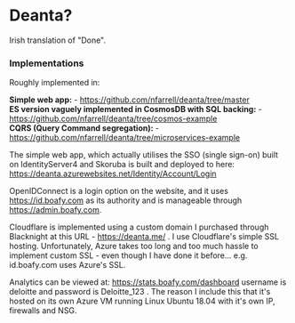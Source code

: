 # Deanta?
Irish translation of "Done".

### Implementations
Roughly implemented in:

**Simple web app:** - https://github.com/nfarrell/deanta/tree/master  
**ES version vaguely implemented in CosmosDB with SQL backing:** - https://github.com/nfarrell/deanta/tree/cosmos-example  
**CQRS (Query Command segregation):** - https://github.com/nfarrell/deanta/tree/microservices-example  


The simple web app, which actually utilises the SSO (single sign-on) built on IdentityServer4 and Skoruba is built and deployed to here: https://deanta.azurewebsites.net/Identity/Account/Login


OpenIDConnect is a login option on the website, and it uses https://id.boafy.com as its authority and is manageable through https://admin.boafy.com.


Cloudflare is implemented using a custom domain I purchased through Blacknight at this URL -  https://deanta.me/ . I use Cloudflare's simple SSL hosting. Unfortunately, Azure takes too long and too much hassle to implement custom SSL - even though I have done it before... e.g. id.boafy.com uses Azure's SSL.


Analytics can be viewed at: https://stats.boafy.com/dashboard username is deloitte and password is Deloitte_123 . The reason I include this that it's hosted on its own Azure VM running Linux Ubuntu 18.04 with it's own IP, firewalls and NSG.
